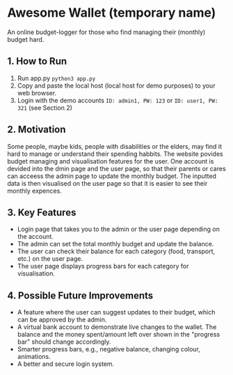 # Awesome Wallet (temporary name)

An online budget-logger for those who find managing their (monthly) budget hard.

## 1. How to Run
1. Run app.py ```python3 app.py```
2. Copy and paste the local host (local host for demo purposes) to your web browser.
3. Login with the demo accounts ```ID: admin1, PW: 123``` or ```ID: user1, PW: 321``` (see Section 2)

## 2. Motivation
Some people, maybe kids, people with disabilities or the elders, may find it hard to manage or understand their spending habbits. The website povides budget managing and visualisation features for the user. One account is devided into the dmin page and the user page, so that their parents or cares can acceess the admin page to update the monthly budget. The inputted data is then visualised on the user page so that it is easier to see their monthly expences.

## 3. Key Features
- Login page that takes you to the admin or the user page depending on the account.
- The admin can set the total monthly budget and update the balance.
- The user can check their balance for each category (food, transport, etc.) on the user page.
- The user page displays progress bars for each category for visualisation.

## 4. Possible Future Improvements
- A feature where the user can suggest updates to their budget, which can be approved by the admin.
- A virtual bank account to demonstrate live changes to the wallet. The balance and the money spent/amount left over shown in the "progress bar" should change accordingly.
- Smarter progress bars, e.g., negative balance, changing colour, animations.
- A better and secure login system.